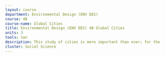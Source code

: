 ```yaml
---
layout: course 
department: Environmental Design (ENV DES)
course: 4B
course-name: Global Cities
title: Environmental Design (ENV DES) 4B Global Cities
units: 3
tools: nan
description: This study of cities is more important than ever; for the first time in history more people live in urban than rural areas, and cities will account for all of the world's population growth for at least the next half-century. We will explore the challenges facing global cities in the 21st Century and expose students to some of the key texts, theories, and methods of inquiry that shape the built environment, from the human scale of home and community to the regional scale of the megacity.
cluster: Social Science
---
```

